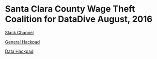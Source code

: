 Santa Clara County Wage Theft Coalition for DataDive August, 2016
=====

[Slack Channel](https://datakind-sf-bayarea.slack.com/archives/wage-theft-project)

[General Hackpad](https://datakindsfbayarea.hackpad.com/Wage-Theft-Data-Dive-2016-08-2uk7HRK0l0B)

[Data Hackpad](https://datakindsfbayarea.hackpad.com/Wage-Theft-Data-VWLtw4vFhqw)
